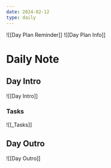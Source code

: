 ```yaml
---
date: 2024-02-12
type: daily
---
```

![[Day Plan Reminder]]
![[Day Plan Info]]
# Daily Note

## Day Intro
![[Day Intro]]


### Tasks
![[_Tasks]]
## Day Outro
![[Day Outro]]
